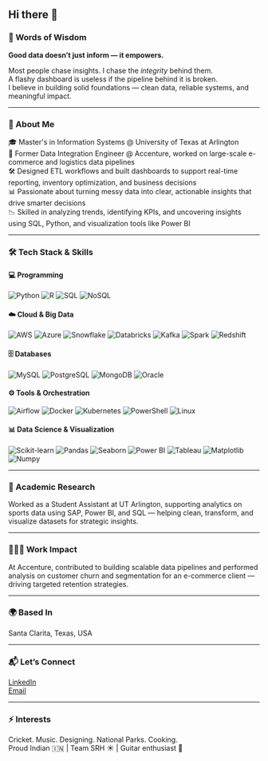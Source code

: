 ## Hi there 👋
### 📜 Words of Wisdom

**Good data doesn’t just inform — it empowers.**

Most people chase insights. I chase the *integrity* behind them.  
A flashy dashboard is useless if the pipeline behind it is broken.  
I believe in building solid foundations — clean data, reliable systems, and meaningful impact.

---

### 🚀 About Me

🎓 Master's in Information Systems @ University of Texas at Arlington  
💼 Former Data Integration Engineer @ Accenture, worked on large-scale e-commerce and logistics data pipelines  
🛠️ Designed ETL workflows and built dashboards to support real-time reporting, inventory optimization, and business decisions  
📊 Passionate about turning messy data into clear, actionable insights that drive smarter decisions  
📉 Skilled in analyzing trends, identifying KPIs, and uncovering insights using SQL, Python, and visualization tools like Power BI

----
### 🛠️ Tech Stack & Skills

#### 💻 Programming
![Python](https://img.shields.io/badge/Python-14354C?style=flat&logo=python&logoColor=white)
![R](https://img.shields.io/badge/R-276DC3?style=flat&logo=r&logoColor=white)
![SQL](https://img.shields.io/badge/SQL-4479A1?style=flat&logo=mysql&logoColor=white)
![NoSQL](https://img.shields.io/badge/NoSQL-008000?style=flat)

#### ☁️ Cloud & Big Data
![AWS](https://img.shields.io/badge/AWS-232F3E?style=flat&logo=amazon-aws&logoColor=white)
![Azure](https://img.shields.io/badge/Azure-0078D4?style=flat&logo=microsoft-azure&logoColor=white)
![Snowflake](https://img.shields.io/badge/Snowflake-56B9EB?style=flat&logo=snowflake&logoColor=white)
![Databricks](https://img.shields.io/badge/Databricks-E43E2B?style=flat&logo=databricks&logoColor=white)
![Kafka](https://img.shields.io/badge/Kafka-231F20?style=flat&logo=apachekafka&logoColor=white)
![Spark](https://img.shields.io/badge/Spark-E25A1C?style=flat&logo=apachespark&logoColor=white)
![Redshift](https://img.shields.io/badge/Amazon_Redshift-8C4FFF?style=flat&logo=amazon-redshift&logoColor=white)

#### 🗄️ Databases
![MySQL](https://img.shields.io/badge/MySQL-00758F?style=flat&logo=mysql&logoColor=white)
![PostgreSQL](https://img.shields.io/badge/PostgreSQL-4169E1?style=flat&logo=postgresql&logoColor=white)
![MongoDB](https://img.shields.io/badge/MongoDB-4EA94B?style=flat&logo=mongodb&logoColor=white)
![Oracle](https://img.shields.io/badge/Oracle-F80000?style=flat&logo=oracle&logoColor=white)

#### ⚙️ Tools & Orchestration
![Airflow](https://img.shields.io/badge/Airflow-017CEE?style=flat&logo=apache-airflow&logoColor=white)
![Docker](https://img.shields.io/badge/Docker-2496ED?style=flat&logo=docker&logoColor=white)
![Kubernetes](https://img.shields.io/badge/Kubernetes-326CE5?style=flat&logo=kubernetes&logoColor=white)
![PowerShell](https://img.shields.io/badge/PowerShell-5391FE?style=flat&logo=powershell&logoColor=white)
![Linux](https://img.shields.io/badge/Linux-FCC624?style=flat&logo=linux&logoColor=black)

#### 📊 Data Science & Visualization
![Scikit-learn](https://img.shields.io/badge/Scikit--learn-F7931E?style=flat&logo=scikit-learn&logoColor=white) ![Pandas](https://img.shields.io/badge/Pandas-150458?style=flat&logo=pandas&logoColor=white) ![Seaborn](https://img.shields.io/badge/Seaborn-3776AB?style=flat) ![Power BI](https://img.shields.io/badge/Power_BI-F2C811?style=flat&logo=powerbi&logoColor=black) ![Tableau](https://img.shields.io/badge/Tableau-E97627?style=flat&logo=tableau&logoColor=white) ![Matplotlib](https://img.shields.io/badge/Matplotlib-11557C?style=flat&logo=matplotlib&logoColor=white) ![Numpy](https://img.shields.io/badge/Numpy-013243?style=flat&logo=numpy&logoColor=white)

-----

### 🧠 Academic Research  
Worked as a Student Assistant at UT Arlington, supporting analytics on sports data using SAP, Power BI, and SQL — helping clean, transform, and visualize datasets for strategic insights.

-----

### 🧑🏽‍💻 Work Impact  
At Accenture, contributed to building scalable data pipelines and performed analysis on customer churn and segmentation for an e-commerce client — driving targeted retention strategies.

-----

### 🌍 Based In  
Santa Clarita, Texas, USA

---

### 📬 Let’s Connect  
[LinkedIn](https://www.linkedin.com/in/your-profile)  
[Email](mailto:your.email@example.com)

-----

### ⚡ Interests  
Cricket. Music. Designing. National Parks. Cooking.  
Proud Indian 🇮🇳 | Team SRH ☀️ | Guitar enthusiast 🎸

